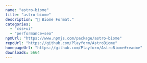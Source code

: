 ```yaml
---
name: "astro-biome"
title: "astro-biome"
description: "🗻 Biome Format."
categories:
  - "css+ui"
  - "performance+seo"
npmUrl: "https://www.npmjs.com/package/astro-biome"
repoUrl: "https://github.com/Playform/AstroBiome"
homepageUrl: "https://github.com/Playform/AstroBiome#readme"
downloads: 5664
---
```

